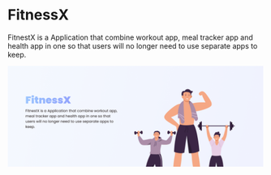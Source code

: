 # FitnessX

FitnestX is a Application that combine workout app, meal tracker app and health app in one so that users will no longer need to use separate apps to keep.

![FitnessX](bg-with-vector-2.png)
